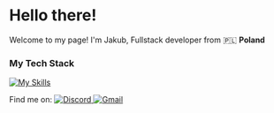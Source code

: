 <h1>Hello there!</h1>

Welcome to my page!
I'm Jakub, Fullstack developer from 🇵🇱 <b>Poland</b>

<h3>My Tech Stack</h3>


[![My Skills](https://skillicons.dev/icons?i=mysql,dotnet,cs,js,html,css,git,react,visualstudio,vscode)](https://skillicons.dev)

Find me on:
<a href= discordapp.com/users/karmazynowy>
![Discord](https://img.shields.io/badge/Discord-%235865F2.svg?style=for-the-badge&logo=discord&logoColor=white)
</a>
<a href="mailto:twójadres@gmail.com">
![Gmail](https://img.shields.io/badge/Gmail-D14836?style=for-the-badge&logo=gmail&logoColor=white)
</a>

